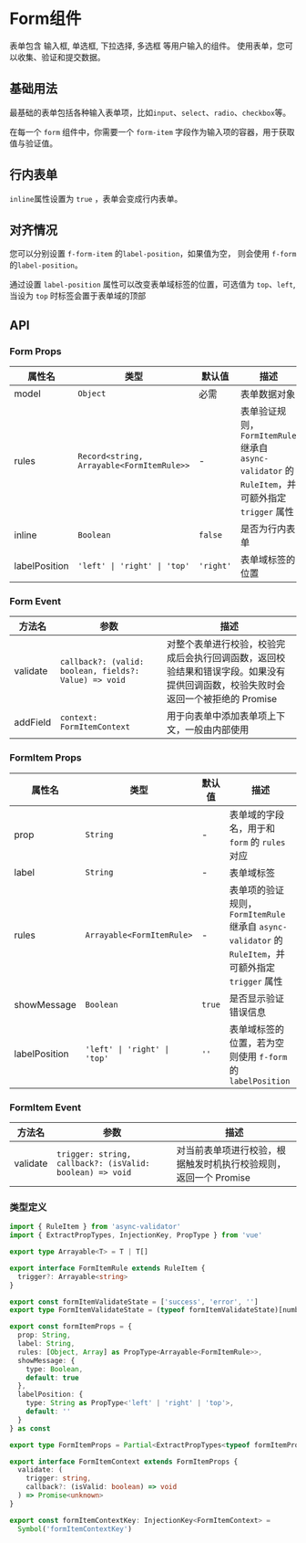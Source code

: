 # Form组件

表单包含 输入框, 单选框, 下拉选择, 多选框 等用户输入的组件。 使用表单，您可以收集、验证和提交数据。

## 基础用法

最基础的表单包括各种输入表单项，比如`input`、`select`、`radio`、`checkbox`等。

在每一个 `form` 组件中，你需要一个 `form-item` 字段作为输入项的容器，用于获取值与验证值。
<demo vue="../example/form/Basic.vue" />

## 行内表单

`inline`属性设置为 `true` ，表单会变成行内表单。

<demo vue="../example/form/Inline.vue" />

## 对齐情况

您可以分别设置 `f-form-item` 的`label-position`，如果值为空， 则会使用 `f-form`的`label-position`。

通过设置 `label-position` 属性可以改变表单域标签的位置，可选值为 `top`、`left`, 当设为 `top` 时标签会置于表单域的顶部

<demo vue="../example/form/LabelPosition.vue" />

## API

### Form Props

| 属性名        | 类型                                      | 默认值    | 描述                                                                                             |
| ------------- | ----------------------------------------- | --------- | ------------------------------------------------------------------------------------------------ |
| model         | `Object`                                  | 必需      | 表单数据对象                                                                                     |
| rules         | `Record<string, Arrayable<FormItemRule>>` | -         | 表单验证规则，`FormItemRule` 继承自 `async-validator` 的 `RuleItem`，并可额外指定 `trigger` 属性 |
| inline        | `Boolean`                                 | `false`   | 是否为行内表单                                                                                   |
| labelPosition | `'left' \| 'right' \| 'top'`              | `'right'` | 表单域标签的位置                                                                                 |

### Form Event

| 方法名   | 参数                                                  | 描述                                                                                                                             |
| -------- | ----------------------------------------------------- | -------------------------------------------------------------------------------------------------------------------------------- |
| validate | `callback?: (valid: boolean, fields?: Value) => void` | 对整个表单进行校验，校验完成后会执行回调函数，返回校验结果和错误字段。如果没有提供回调函数，校验失败时会返回一个被拒绝的 Promise |
| addField | `context: FormItemContext`                            | 用于向表单中添加表单项上下文，一般由内部使用                                                                                     |

### FormItem Props

| 属性名        | 类型                         | 默认值 | 描述                                                                                                 |
| ------------- | ---------------------------- | ------ | ---------------------------------------------------------------------------------------------------- |
| prop          | `String`                     | -      | 表单域的字段名，用于和 `form` 的 `rules` 对应                                                        |
| label         | `String`                     | -      | 表单域标签                                                                                           |
| rules         | `Arrayable<FormItemRule>`    | -      | 表单项的验证规则，`FormItemRule` 继承自 `async-validator` 的 `RuleItem`，并可额外指定 `trigger` 属性 |
| showMessage   | `Boolean`                    | `true` | 是否显示验证错误信息                                                                                 |
| labelPosition | `'left' \| 'right' \| 'top'` | `''`   | 表单域标签的位置，若为空则使用 `f-form` 的 `labelPosition`                                           |

### FormItem Event

| 方法名   | 参数                                                     | 描述                                                             |
| -------- | -------------------------------------------------------- | ---------------------------------------------------------------- |
| validate | `trigger: string, callback?: (isValid: boolean) => void` | 对当前表单项进行校验，根据触发时机执行校验规则，返回一个 Promise |

### 类型定义

```typescript
import { RuleItem } from 'async-validator'
import { ExtractPropTypes, InjectionKey, PropType } from 'vue'

export type Arrayable<T> = T | T[]

export interface FormItemRule extends RuleItem {
  trigger?: Arrayable<string>
}

export const formItemValidateState = ['success', 'error', '']
export type FormItemValidateState = (typeof formItemValidateState)[number]

export const formItemProps = {
  prop: String,
  label: String,
  rules: [Object, Array] as PropType<Arrayable<FormItemRule>>,
  showMessage: {
    type: Boolean,
    default: true
  },
  labelPosition: {
    type: String as PropType<'left' | 'right' | 'top'>,
    default: ''
  }
} as const

export type FormItemProps = Partial<ExtractPropTypes<typeof formItemProps>>

export interface FormItemContext extends FormItemProps {
  validate: (
    trigger: string,
    callback?: (isValid: boolean) => void
  ) => Promise<unknown>
}

export const formItemContextKey: InjectionKey<FormItemContext> =
  Symbol('formItemContextKey')
```
